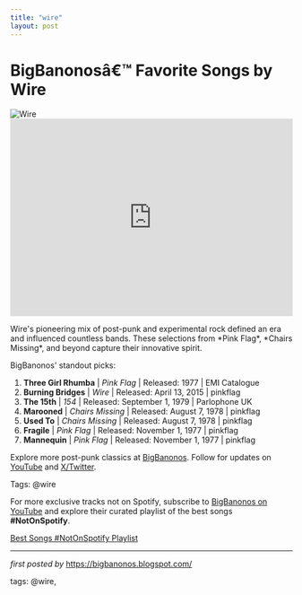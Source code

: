 ```yaml
---
title: "wire"
layout: post
---
```

<!-- Title of the Post -->
<h1 >BigBanonosâ€™ Favorite Songs by Wire</h1> <!-- Featured Image -->
<div > <img src="https://i.scdn.co/image/ab67616d0000b2739c33fe14c1ecf883033aaac9" alt="Wire">
</div> <!-- Spotify Embed -->
<div > <iframe src="https://open.spotify.com/embed/playlist/1WCPIQzJqI0E9UK5RcKjKG?utm_source=generator" width="100%" height="352" frameBorder="0" allowfullscreen="" allow="autoplay; clipboard-write; encrypted-media; fullscreen; picture-in-picture" loading="lazy"></iframe>
</div> <!-- Introductory Text -->
<p >Wire's pioneering mix of post-punk and experimental rock defined an era and influenced countless bands. These selections from *Pink Flag*, *Chairs Missing*, and beyond capture their innovative spirit.</p> <!-- Song Highlights -->
<div > <p>BigBanonos' standout picks:</p> <ol> <li><strong>Three Girl Rhumba</strong> | <em>Pink Flag</em> | Released: 1977 | EMI Catalogue</li> <li><strong>Burning Bridges</strong> | <em>Wire</em> | Released: April 13, 2015 | pinkflag</li> <li><strong>The 15th</strong> | <em>154</em> | Released: September 1, 1979 | Parlophone UK</li> <li><strong>Marooned</strong> | <em>Chairs Missing</em> | Released: August 7, 1978 | pinkflag</li> <li><strong>Used To</strong> | <em>Chairs Missing</em> | Released: August 7, 1978 | pinkflag</li> <li><strong>Fragile</strong> | <em>Pink Flag</em> | Released: November 1, 1977 | pinkflag</li> <li><strong>Mannequin</strong> | <em>Pink Flag</em> | Released: November 1, 1977 | pinkflag</li> </ol>
</div> <!-- Footer Links -->
<div > <p>Explore more post-punk classics at <a href="https://bigbanonos.blogspot.com/" target="_blank">BigBanonos</a>. Follow for updates on <a href="https://www.youtube.com/@BigBanonos" target="_blank">YouTube</a> and <a href="https://x.com/bigbanonos" target="_blank">X/Twitter</a>.</p>
</div> <!-- Tags -->
<p >Tags: @wire</p>


<!--Subscribe and Playlist Links-->
<div>
    <p>For more exclusive tracks not on Spotify, subscribe to <a href="https://www.youtube.com/@BigBanonos" target="_blank">BigBanonos on YouTube</a> and explore their curated playlist of the best songs <strong>#NotOnSpotify</strong>.</p>
    <p><a href="https://www.youtube.com/playlist?list=PLtuNtuTatqI0kFahUCbtbfenC_ET5O_tr" target="_blank">Best Songs #NotOnSpotify Playlist<br /></a></p></div>

<hr />

<p><em>first posted by</em> <a href="https://bigbanonos.blogspot.com/" rel="noopener" target="_new">https://bigbanonos.blogspot.com/</a></p>

<p>tags: @wire,</p>
